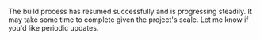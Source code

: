 The build process has resumed successfully and is progressing steadily. It may take some time to complete given the project's scale. Let me know if you'd like periodic updates.
